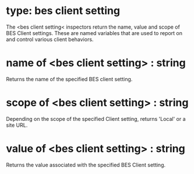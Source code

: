 # type: bes client setting

The &lt;bes client setting&lt; inspectors return the name, value and scope of BES Client settings. These are named variables that are used to report on and control various client behaviors.

# name of &lt;bes client setting&gt; : string

Returns the name of the specified BES client setting.

# scope of &lt;bes client setting&gt; : string

Depending on the scope of the specified Client setting, returns &#39;Local&#39; or a site URL.

# value of &lt;bes client setting&gt; : string

Returns the value associated with the specified BES Client setting.
